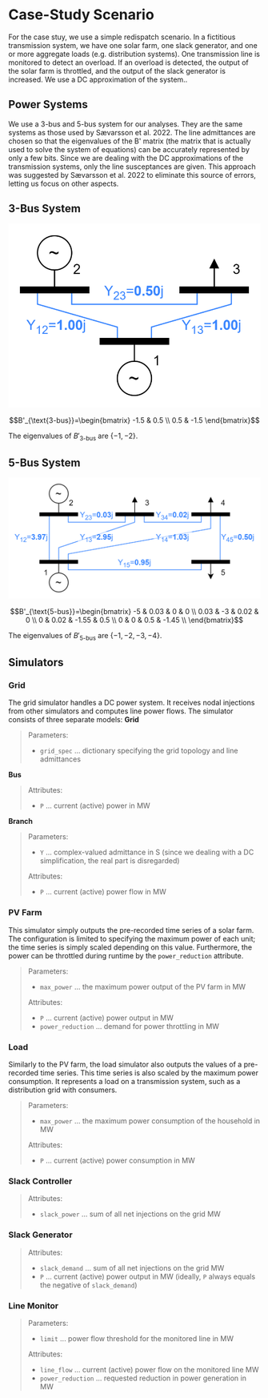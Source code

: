 # Case-Study Scenario
For the case stuy, we use a simple redispatch scenario. In a fictitious transmission system, we have one solar farm, one slack generator, and one or more aggregate loads (e.g. distribution systems). One transmission line is monitored to detect an overload. If an overload is detected, the output of the solar farm is throttled, and the output of the slack generator is increased. We use a DC approximation of the system..

## Power Systems
We use a 3-bus and 5-bus system for our analyses. They are the same systems as those used by Sævarsson et al. 2022. The line admittances are chosen so that the eigenvalues of the B' matrix (the matrix that is actually used to solve the system of equations) can be accurately represented by only a few bits. Since we are dealing with the DC approximations of the transmission systems, only the line susceptances are given. This approach was suggested by Sævarsson et al. 2022 to eliminate this source of errors, letting us focus on other aspects.

## 3-Bus System
![3-bus test system](Figures/3-bus_test_system.png)

$$B'_{\text{3-bus}}=\begin{bmatrix}
-1.5 & 0.5 \\
0.5 & -1.5
\end{bmatrix}$$

The eigenvalues of $B'_{\text{3-bus}}$ are $\{-1, -2\}$.

## 5-Bus System
![5-bus test system](Figures/5-bus_test_system.png)

$$B'_{\text{5-bus}}=\begin{bmatrix}
-5 & 0.03 & 0 & 0 \\
0.03 & -3 & 0.02 & 0 \\
0 & 0.02 & -1.55 & 0.5 \\
0 & 0 & 0.5 & -1.45 \\
\end{bmatrix}$$

The eigenvalues of $B'_{\text{5-bus}}$ are $\{-1, -2, -3, -4\}$.

## Simulators

### Grid
The grid simulator handles a DC power system. It receives nodal injections from other simulators and computes line power flows. The simulator consists of three separate models:
**Grid**
> Parameters:
> - `grid_spec` ... dictionary specifying the grid topology and line admittances

**Bus**
> Attributes:
> - `P` ... current (active) power in $\text{MW}$

**Branch**
> Parameters:
> - `Y` ... complex-valued admittance in $\text{S}$ (since we dealing with a DC simplification, the real part is disregarded)
> 
> Attributes:
> - `P` ... current (active) power flow in $\text{MW}$


### PV Farm 
This simulator simply outputs the pre-recorded time series of a solar farm. The configuration is limited to specifying the maximum power of each unit; the time series is simply scaled depending on this value. Furthermore, the power can be throttled during runtime by the `power_reduction` attribute.

> Parameters:
> - `max_power` ... the maximum power output of the PV farm in $\text{MW}$
> 
> Attributes:
> - `P` ... current (active) power output in $\text{MW}$
> - `power_reduction` ... demand for power throttling in $\text{MW}$

### Load
Similarly to the PV farm, the load simulator also outputs the values of a pre-recorded time series. This time series is also scaled by the maximum power consumption. It represents a load on a transmission system, such as a distribution grid with consumers.

> Parameters:
> - `max_power` ... the maximum power consumption of the household in $\text{MW}$
> 
> Attributes:
> - `P` ... current (active) power consumption in $\text{MW}$

### Slack Controller

> Attributes:
> - `slack_power` ... sum of all net injections on the grid $\text{MW}$

### Slack Generator

> Attributes:
> - `slack_demand` ... sum of all net injections on the grid $\text{MW}$
> - `P` ... current (active) power output in $\text{MW}$ (ideally, `P` always equals the negative of `slack_demand`)

### Line Monitor
> Parameters:
> - `limit` ... power flow threshold for the monitored line in $\text{MW}$
> 
> Attributes:
> - `line_flow` ... current (active) power flow on the monitored line $\text{MW}$
> - `power_reduction` ... requested reduction in power generation in $\text{MW}$


